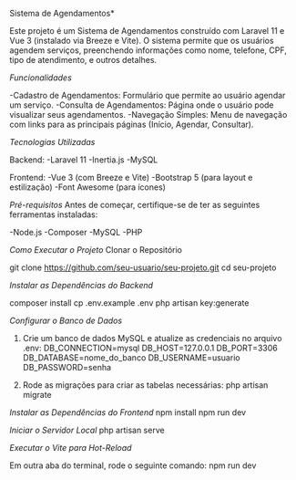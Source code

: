 Sistema de Agendamentos*

Este projeto é um Sistema de Agendamentos construído com Laravel 11 e Vue 3 (instalado via Breeze e Vite). O sistema permite que os usuários agendem serviços, preenchendo informações como nome, telefone, CPF, tipo de atendimento, e outros detalhes.

*Funcionalidades*

-Cadastro de Agendamentos: Formulário que permite ao usuário agendar um serviço.
-Consulta de Agendamentos: Página onde o usuário pode visualizar seus agendamentos.
-Navegação Simples: Menu de navegação com links para as principais páginas (Início, Agendar, Consultar).

*Tecnologias Utilizadas*

Backend:
-Laravel 11
-Inertia.js
-MySQL

Frontend:
-Vue 3 (com Breeze e Vite)
-Bootstrap 5 (para layout e estilização)
-Font Awesome (para ícones)

*Pré-requisitos*
Antes de começar, certifique-se de ter as seguintes ferramentas instaladas:

-Node.js
-Composer
-MySQL
-PHP

*Como Executar o Projeto*
Clonar o Repositório

  git clone https://github.com/seu-usuario/seu-projeto.git
  cd seu-projeto

*Instalar as Dependências do Backend*

  composer install
  cp .env.example .env
  php artisan key:generate

*Configurar o Banco de Dados*

1. Crie um banco de dados MySQL e atualize as credenciais no arquivo .env:
  DB_CONNECTION=mysql
  DB_HOST=127.0.0.1
  DB_PORT=3306
  DB_DATABASE=nome_do_banco
  DB_USERNAME=usuario
  DB_PASSWORD=senha

2. Rode as migrações para criar as tabelas necessárias:
  php artisan migrate

*Instalar as Dependências do Frontend*
  npm install
  npm run dev

*Iniciar o Servidor Local*
  php artisan serve

*Executar o Vite para Hot-Reload*

Em outra aba do terminal, rode o seguinte comando:
  npm run dev